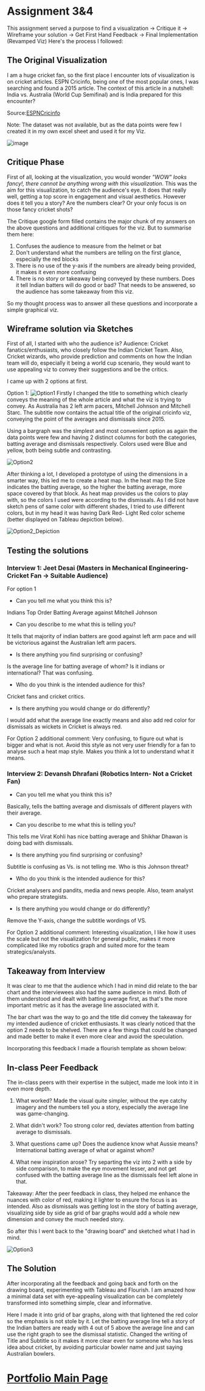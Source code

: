 # Assignment 3&4

This assignment served a purpose to find a visualization -> Critique it -> Wireframe your solution -> Get First Hand Feedback -> Final Implementation (Revamped Viz)
Here's the process I followed:

## The Original Visualization
I am a huge cricket fan, so the first place I encounter lots of visualization is on cricket articles. ESPN Cricinfo, being one of the most popular ones, I was searching and found a 2015 article. The context of this article in a nutshell: India vs. Australia (World Cup Semifinal) and is India prepared for this encounter?

Source:[ESPNCricinfo](https://www.espncricinfo.com/story/tactics-board-how-india-can-beat-australia-1187863)

Note: The dataset was not available, but as the data points were few I created it in my own excel sheet and used it for my Viz.

![image](https://user-images.githubusercontent.com/30127254/141017585-11c17ae4-819c-493c-adfb-e8b18f20d068.png)

## Critique Phase
First of all, looking at the visualization, you would wonder *"WOW" looks fancy!, there cannot be anything wrong with this visualization*. This was the aim for this visualization, to catch the audience's eye. It does that really well, getting a top score in engagement and visual aesthetics. However does it tell you a story? Are the numbers clear? Or your only focus is on those fancy cricket shots?

The Critique google form filled contains the major chunk of my answers on the above questions and additional critiques for the viz. 
But to summarise them here:
1. Confuses the audience to measure from the helmet or bat
2. Don't understand what the numbers are telling on the first glance, especially the red blocks
3. There is no use of the y-axis if the numbers are already being provided, it makes it even more confusing
4. There is no story or takeaway being conveyed by these numbers. Does it tell Indian batters will do good or bad? That needs to be answered, so the audience has some takeaway from this viz.

So my thought process was to answer all these questions and incorporate a simple graphical viz.

## Wireframe solution via Sketches

First of all, I started with who the audience is?
Audience: Cricket fanatics/enthusiasts, who closely follow the Indian Cricket Team. Also, Cricket wizards, who provide prediction and comments on how the Indian team will do, especially it being a world cup scenario, they would want to use appealing viz to convey their suggestions and be the critics.

I came up with 2 options at first.

Option 1:
![Option1](https://user-images.githubusercontent.com/30127254/141027484-2f8a90a4-a47e-44cc-a530-169a7f0710b9.jpeg)
Firstly I changed the title to something which clearly conveys the meaning of the whole article and what the viz is trying to convey. As Australia has 2 left arm pacers, Mitchell Johnson and Mitchell Starc. The subtitle now contains the actual title of the original cricinfo viz, conveying the point of the averages and dismissals since 2015.

Using a bargraph was the simplest and most convenient option as again the data points were few and having 2 distinct columns for both the categories, batting average and dismissals respectively.
Colors used were Blue and yellow, both being subtle and contrasting.

![Option2](https://user-images.githubusercontent.com/30127254/141027487-509ed4a5-742f-46cc-868e-5294ababfa7e.jpeg)

After thinking a lot, I developed a prototype of using the dimensions in a smarter way, this led me to create a heat map. In the heat map the Size indicates the batting average, so the higher the batting average, more space covered by that block. As heat map provides us the colors to play with, so the colors I used were according to the dismissals. 
As I did not have sketch pens of same color with different shades, I tried to use different colors, but in my head it was having Dark Red- Light Red color scheme (better displayed on Tableau depiction below).

![Option2_Depiction](https://user-images.githubusercontent.com/30127254/141028432-f0445609-c9de-45f8-969a-de638226df5a.PNG)

## Testing the solutions

### Interview 1: Jeet Desai (Masters in Mechanical Engineering- Cricket Fan -> Suitable Audience)
For option 1
- Can you tell me what you think this is?

Indians Top Order Batting Average against Mitchell Johnson

- Can you describe to me what this is telling you?

It tells that majority of indian batters are good against left arm pace and will be victorious against the Australian left arm pacers.

- Is there anything you find surprising or confusing?

Is the average line for batting average of whom? Is it indians or international? That was confusing.

- Who do you think is the intended audience for this?

Cricket fans and cricket critics.

- Is there anything you would change or do differently?

I would add what the average line exactly means and also add red color for dismissals as wickets in Cricket is always red.

For Option 2 additional comment:
Very confusing, to figure out what is bigger and what is not. Avoid this style as not very user friendly for a fan to analyse such a heat map style. Makes you think a lot to understand what it means.

### Interview 2: Devansh Dhrafani (Robotics Intern- Not a Cricket Fan)

- Can you tell me what you think this is?

Basically, tells the batting average and dismissals of different players with their average.

- Can you describe to me what this is telling you?

This tells me Virat Kohli has nice batting average and Shikhar Dhawan is doing bad with dismissals. 

- Is there anything you find surprising or confusing?

Subtitle is confusing as Vs. is not telling me. 
Who is this Johnson threat?

- Who do you think is the intended audience for this?

Cricket analysers and pandits, media and news people. Also, team analyst who prepare strategists.

- Is there anything you would change or do differently?

Remove the Y-axis, change the subtitle wordings of VS. 

For Option 2 additional comment:
Interesting visualization, I like how it uses the scale but not the visualization for general public, makes it more complicated like my robotics graph and suited more for the team strategics/analysts.

## Takeaway from Interview
It was clear to me that the audience which I had in mind did relate to the bar chart and the interviewees also had the same audience in mind. Both of them understood and dealt with batting average first, as that's the more important metric as it has the average line associated with it.

The bar chart was the way to go and the title did convey the takeaway for my intended audience of cricket enthusiasts. It was clearly noticed that the option 2 needs to be shelved. There are a few things that could be changed and made better to make it even more clear and avoid the speculation. 

Incorporating this feedback I made a flourish template as shown below:

<div class="flourish-embed flourish-chart" data-src="visualisation/7771793"><script src="https://public.flourish.studio/resources/embed.js"></script></div>

## In-class Peer Feedback

The in-class peers with their expertise in the subject, made me look into it in even more depth.
1. What worked?
Made the visual quite simpler, without the eye catchy imagery and the numbers tell you a story, especially the average line was game-changing.

2. What didn't work?
Too strong color red, deviates attention from batting average to dismissals. 

3. What questions came up?
Does the audience know what Aussie means?
International batting average of what or against whom?

4. What new inspiration arose?
Try separting the viz into 2 with a side by side comparison, to make the eye movement lesser, and not get confused with the batting average line as the dismissals feel left alone in that.

Takeaway: After the peer feedback in class, they helped me enhance the nuances with color of red, making it lighter to ensure the focus is as intended. Also as dismissals was getting lost in the story of batting average, visualizing side by side as grid of bar graphs would add a whole new dimension and convey the much needed story.

So after this I went back to the "drawing board" and sketched what I had in mind. 

![Option3](https://user-images.githubusercontent.com/30127254/141027488-cfbb7976-6573-4783-9598-2d360e57c0b7.jpeg)

## The Solution

After incorporating all the feedback and going back and forth on the drawing board, experimenting with Tableau and Flourish. I am amazed how a minimal data set with eye-appealing visualization can be completely transformed into something simple, clear and informative. 

Here I made it into grid of bar graphs, along with that lightened the red color so the emphasis is not stole by it. Let the batting average line tell a story of the Indian batters are ready with 4 out of 5 above the average line and can use the right graph to see the dismissal statistic. Changed the writing of Title and Subtitle so it makes it more clear even for someone who has less idea about cricket, by avoiding particular bowler name and just saying Australian bowlers.

<div class="flourish-embed flourish-chart" data-src="visualisation/7780469"><script src="https://public.flourish.studio/resources/embed.js"></script></div>

# [Portfolio Main Page](https://masoom1111.github.io/portfolio/)


